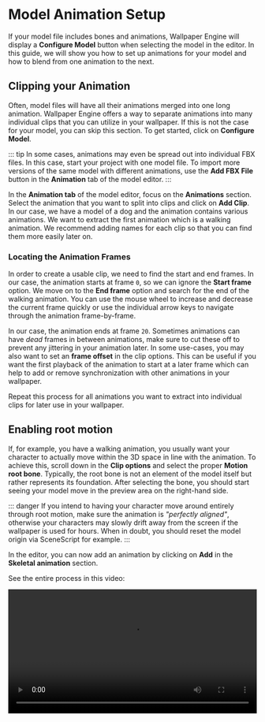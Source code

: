 # Model Animation Setup

If your model file includes bones and animations, Wallpaper Engine will display a **Configure Model** button when selecting the model in the editor. In this guide, we will show you how to set up animations for your model and how to blend from one animation to the next.

## Clipping your Animation

Often, model files will have all their animations merged into one long animation. Wallpaper Engine offers a way to separate animations into many individual clips that you can utilize in your wallpaper. If this is not the case for your model, you can skip this section. To get started, click on **Configure Model**.

::: tip
In some cases, animations may even be spread out into individual FBX files. In this case, start your project with one model file. To import more versions of the same model with different animations, use the **Add FBX File** button in the **Animation** tab of the model editor.
:::

In the **Animation tab** of the model editor, focus on the **Animations** section. Select the animation that you want to split into clips and click on **Add Clip**. In our case, we have a model of a dog and the animation contains various animations. We want to extract the first animation which is a walking animation. We recommend adding names for each clip so that you can find them more easily later on.

### Locating the Animation Frames

In order to create a usable clip, we need to find the start and end frames. In our case, the animation starts at frame `0`, so we can ignore the **Start frame** option. We move on to the **End frame** option and search for the end of the walking animation. You can use the mouse wheel to increase and decrease the current frame quickly or use the individual arrow keys to navigate through the animation frame-by-frame.

In our case, the animation ends at frame `20`. Sometimes animations can have *dead* frames in between animations, make sure to cut these off to prevent any jittering in your animation later. In some use-cases, you may also want to set an **frame offset** in the clip options. This can be useful if you want the first playback of the animation to start at a later frame which can help to add or remove synchronization with other animations in your wallpaper.

Repeat this process for all animations you want to extract into individual clips for later use in your wallpaper.

## Enabling root motion

If, for example, you have a walking animation, you usually want your character to actually move within the 3D space in line with the animation. To achieve this, scroll down in the **Clip options** and select the proper **Motion root bone**. Typically, the root bone is not an element of the model itself but rather represents its foundation. After selecting the bone, you should start seeing your model move in the preview area on the right-hand side.

::: danger
If you intend to having your character move around entirely through root motion, make sure the animation is *"perfectly aligned"*, otherwise your characters may slowly drift away from the screen if the wallpaper is used for hours. When in doubt, you should reset the model origin via SceneScript for example.
:::

In the editor, you can now add an animation by clicking on **Add** in the **Skeletal animation** section.

See the entire process in this video:

<video width="100%" controls>
  <source src="/videos/model_animation_clip.mp4" type="video/mp4">
  Your browser does not support the video tag.
</video>
